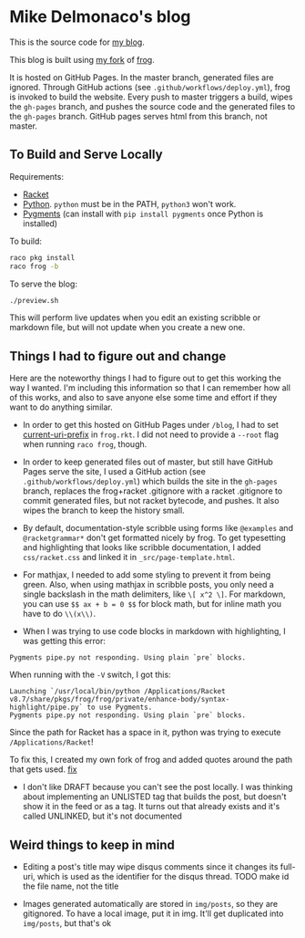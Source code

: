 # Mike Delmonaco's blog

This is the source code for [my blog](https://quasarbright.github.io/blog/).

This blog is built using [my fork](https://github.com/quasarbright/frog) of [frog](https://github.com/greghendershott/frog).

It is hosted on GitHub Pages. In the master branch, generated files are ignored.
Through GitHub actions (see `.github/workflows/deploy.yml`), frog is invoked to
build the website. Every push to master triggers a build, wipes the `gh-pages` branch,
and pushes the source code and the generated files to the `gh-pages` branch. GitHub pages
serves html from this branch, not master.

## To Build and Serve Locally

Requirements:

* [Racket](https://download.racket-lang.org/) 
* [Python](https://www.python.org/downloads/). `python` must be in the PATH, `python3` won't work.
* [Pygments](https://pygments.org/) (can install with `pip install pygments` once Python is installed)

To build:

```sh
raco pkg install
raco frog -b
```

To serve the blog:

```sh
./preview.sh
```

This will perform live updates when you edit an existing scribble or markdown file, but will not update when you create a new one.

## Things I had to figure out and change

Here are the noteworthy things I had to figure out to get this working the way I wanted.
I'm including this information so that I can remember how all of this works, and also
to save anyone else some time and effort if they want to do anything similar.

* In order to get this hosted on GitHub Pages under `/blog`, I had to set [current-uri-prefix](https://docs.racket-lang.org/frog/parameters.html#%28def._%28%28lib._frog%2Fparams..rkt%29._current-uri-prefix%29%29)
in `frog.rkt`. I did not need to provide a `--root` flag when running `raco frog`, though.

* In order to keep generated files out of master, but still have GitHub Pages serve the site,
I used a GitHub action (see `.github/workflows/deploy.yml`) which builds the site in the `gh-pages` branch,
replaces the frog+racket .gitignore with a racket .gitignore to commit generated files, but not racket bytecode,
and pushes. It also wipes the branch to keep the history small. 

* By default, documentation-style scribble using forms like `@examples` and `@racketgrammar*` don't get formatted nicely by frog.
To get typesetting and highlighting that looks like scribble documentation, I added `css/racket.css` and linked it in `_src/page-template.html`.

* For mathjax, I needed to add some styling to prevent it from being green. Also, when using mathjax in scribble posts,
you only need a single backslash in the math delimiters, like `\[ x^2 \]`. For markdown, you can use `$$ ax + b = 0 $$` for block math, but for inline math you have to do `\\(x\\)`.

* When I was trying to use code blocks in markdown with highlighting, I was getting this error:
```
Pygments pipe.py not responding. Using plain `pre` blocks.
```

When running with the `-V` switch, I got this:

```
Launching `/usr/local/bin/python /Applications/Racket v8.7/share/pkgs/frog/frog/private/enhance-body/syntax-highlight/pipe.py` to use Pygments.
Pygments pipe.py not responding. Using plain `pre` blocks.
```

Since the path for Racket has a space in it, python was trying to execute `/Applications/Racket`!

To fix this, I created my own fork of frog and added quotes around the path that gets used. [fix](https://github.com/quasarbright/frog/commit/5a3dbbc24858f6ac768a7f2ed1f9aa7783ec37ba)

* I don't like DRAFT because you can't see the post locally. I was thinking about implementing an UNLISTED tag that builds the post, but doesn't show it in the feed or as a tag. It turns out that already exists and it's called UNLINKED, but it's not documented

## Weird things to keep in mind

* Editing a post's title may wipe disqus comments since it changes its full-uri, which is used as the identifier for the disqus thread.
TODO make id the file name, not the title

* Images generated automatically are stored in `img/posts`, so they are gitignored. To have a local image, put it in img. It'll
get duplicated into `img/posts`, but that's ok
